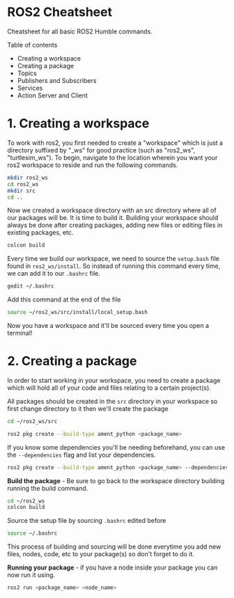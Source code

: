# ROS2 Cheatsheet

Cheatsheet for all basic ROS2 Humble commands.

Table of contents

-   Creating a workspace
-   Creating a package
-   Topics
-   Publishers and Subscribers
-   Services
-   Action Server and Client

# 1. Creating a workspace

To work with ros2, you first needed to create a "workspace" which is just a directory suffixed by "\_ws" for good practice (such as "ros2_ws", "turtlesim_ws"). To begin, navigate to the location wherein you want your ros2 workspace to reside and run the following commands.

```bash
mkdir ros2_ws
cd ros2_ws
mkdir src
cd ..
```

Now we created a workspace directory with an src directory where all of our packages will be. It is time to build it. Building your workspace should always be done after creating packages, adding new files or editing files in existing packages, etc.

```bash
colcon build
```

Every time we build our workspace, we need to source the `setup.bash` file found in `ros2_ws/install`. So instead of running this command every time, we can add it to our `.bashrc` file.

```bash
gedit ~/.bashrc
```

Add this command at the end of the file

```bash
source ~/ros2_ws/src/install/local_setup.bash
```

Now you have a workspace and it'll be sourced every time you open a terminal!

# 2. Creating a package

In order to start working in your workspace, you need to create a package which will hold all of your code and files relating to a certain project(s). 

All packages should be created in the `src` directory in your workspace so first change directory to it then we'll create the package

```bash
cd ~/ros2_ws/src
```
```bash
ros2 pkg create --build-type ament_python <package_name>
```
If you know some dependencies you'll be needing beforehand, you can use the `--dependencies` flag and list your dependencies.

```bash
ros2 pkg create --build-type ament_python <package_name> --dependencies rclpy geometry_msgs
```

**Build the package**  - Be sure to go back to the workspace directory building running the build command.
```bash
cd ~/ros2_ws
colcon build
```
Source the setup file by sourcing `.bashrc` edited before
```bash
source ~/.bashrc
```

This process of building and sourcing will be done everytime you add new files, nodes, code, etc to your package(s) so don't forget to do it. 

**Running your package** - if you have a node inside your package you can now run it using.

```bash
ros2 run <package_name> <node_name>
```





